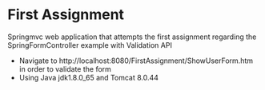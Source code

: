 # First Assignment #

Springmvc web application that attempts the first assignment regarding the SpringFormController example with Validation API

- Navigate to http://localhost:8080/FirstAssignment/ShowUserForm.htm in order to validate the form
- Using Java jdk1.8.0_65 and Tomcat 8.0.44
